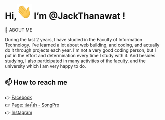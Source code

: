 # Hi,<img src="Hi.gif" height="48" width="48" >  I’m @JackThanawat !
👀 ABOUT ME

During the last 2 years, I have studied in the Faculty of Information Technology. I've learned a lot about web building, and coding, and actually do it through projects each year. I'm not a very good coding person, but I put in the effort and determination every time I study with it. And besides studying, I also participated in many activities of the faculty. and the university which I am very happy to do.


## 📫 How to reach me 
👉 [Facebook](https://www.facebook.com/tnw.jack/)<br>
👉 [Page: ส่องโปร - SongPro](https://www.facebook.com/songpro.online) <br>
👉 [Instagram](https://www.instagram.com/jack.tnw/)<br><br>
